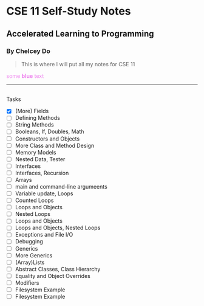 # CSE 11 Self-Study Notes
## Accelerated Learning to Programming
### By Chelcey Do

> This is where I will put all my notes for CSE 11

<span style="color:violet">some **blue** text</span>

---

## <span style="color:green;font-weight:700;font-size:20px"> 
Tasks </span>
- [x] (More) Fields
- [ ] Defining Methods
- [ ] String Methods
- [ ] Booleans, If, Doubles, Math
- [ ] Constructors and Objects
- [ ] More Class and Method Design
- [ ] Memory Models
- [ ] Nested Data, Tester
- [ ] Interfaces
- [ ] Interfaces, Recursion
- [ ] Arrays
- [ ] main and command-line argumeents
- [ ] Variable update, Loops
- [ ] Counted Loops
- [ ] Loops and Objects
- [ ] Nested Loops
- [ ] Loops and Objects
- [ ] Loops and Objects, Nested Loops
- [ ] Exceptions and File I/O
- [ ] Debugging 
- [ ] Generics
- [ ] More Generics
- [ ] (Array)Lists
- [ ] Abstract Classes, Class Hierarchy
- [ ] Equality and Object Overrides
- [ ] Modifiers
- [ ] Filesystem Example 
- [ ] Filesystem Example
